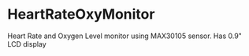 # HeartRateOxyMonitor
Heart Rate and Oxygen Level monitor using MAX30105 sensor. Has 0.9" LCD display
